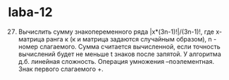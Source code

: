 # laba-12
27. Вычислить сумму знакопеременного ряда |х*(3n-1)!|/(3n-1)!, где х-матрица ранга к (к и матрица задаются случайным образом),
n - номер слагаемого. Сумма считается вычисленной, если точность вычислений будет не меньше t знаков после запятой.
У алгоритма д.б. линейная сложность. Операция умножения –поэлементная. Знак первого слагаемого  +.
